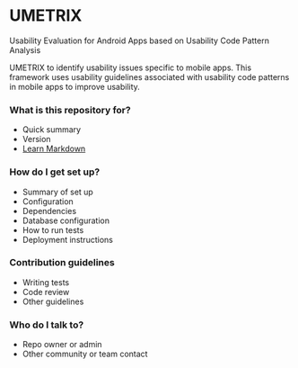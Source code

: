 # UMETRIX #

Usability Evaluation for Android Apps based on Usability Code Pattern Analysis 

UMETRIX to identify usability issues specific to mobile apps. This framework uses usability guidelines associated with usability code patterns in mobile apps to improve usability.

### What is this repository for? ###

* Quick summary
* Version
* [Learn Markdown](https://bitbucket.org/tutorials/markdowndemo)

### How do I get set up? ###

* Summary of set up
* Configuration
* Dependencies
* Database configuration
* How to run tests
* Deployment instructions

### Contribution guidelines ###

* Writing tests
* Code review
* Other guidelines

### Who do I talk to? ###

* Repo owner or admin
* Other community or team contact
